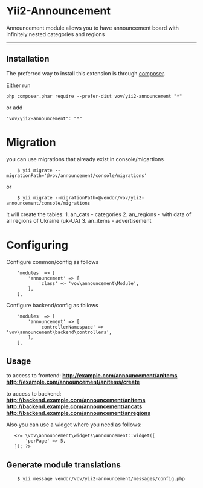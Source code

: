 Yii2-Announcement
=======
Announcement module allows you to have announcement board with infinitely nested categories and regions


----------


Installation
------------

The preferred way to install this extension is through [composer](http://getcomposer.org/download/).

Either run

```
php composer.phar require --prefer-dist vov/yii2-announcement "*"
```

or add

```
"vov/yii2-announcement": "*"
```


Migration
======
you can use migrations that already exist in console/migartions

```
	$ yii migrate --migrationPath='@vov/announcement/console/migrations'
```
or
```
	$ yii migrate --migrationPath=@vendor/vov/yii2-announcement/console/migrations
```

it will create the tables:
	1. an_cats - categories
	2. an_regions - with data of all regions of Ukraine (uk-UA)
	3. an_items - advertisement



Configuring
======
Configure common/config as follows

```
    'modules' => [
        'announcement' => [
            'class' => 'vov\announcement\Module',
        ],
    ],
```
Configure backend/config as follows

```
    'modules' => [
        'announcement' => [
            'controllerNamespace' => 'vov\announcement\backend\controllers',
        ],
    ],
```

Usage
-----

to access to frontend:
**http://example.com/announcement/anitems**
**http://example.com/announcement/anitems/create**

to access to backend:
**http://backend.example.com/announcement/anitems**
**http://backend.example.com/announcement/ancats**
**http://backend.example.com/announcement/anregions**

Also you can use a widget where you need as follows:
```
   <?= \vov\announcement\widgets\Announcement::widget([
       'perPage' => 5,
   ]); ?>
```

Generate module translations
-----
```
	$ yii message vendor/vov/yii2-announcement/messages/config.php
```

